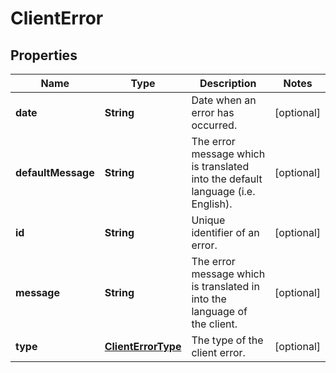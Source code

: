 
# ClientError

## Properties
Name | Type | Description | Notes
------------ | ------------- | ------------- | -------------
**date** | **String** | Date when an error has occurred. |  [optional]
**defaultMessage** | **String** | The error message which is translated into the default language (i.e. English). |  [optional]
**id** | **String** | Unique identifier of an error. |  [optional]
**message** | **String** | The error message which is translated in into the language of the client. |  [optional]
**type** | [**ClientErrorType**](ClientErrorType.md) | The type of the client error. |  [optional]



